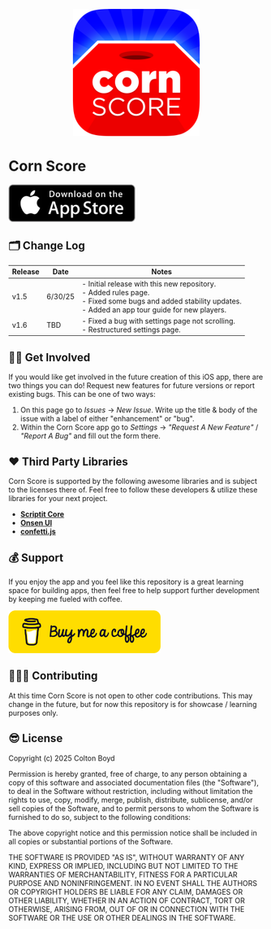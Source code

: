 <p align="center">
  <img src="Images/IOS-rounded.png" width=250, height=250/>
</p>

# Corn Score

<div style="display: flex;">
    <a href="https://itunes.apple.com/app/id6446418989"><img src="Images/app-store.webp" alt="Image 1" style="width: 250px; height: auto; padding-right: 20px"></a>
</div>

## 🗂️ Change Log  

| Release | Date | Notes |
|----------|----------|----------|
| v1.5  | 6/30/25  | - Initial release with this new repository.<br> - Added rules page. <br> - Fixed some bugs and added stability updates. <br> - Added an app tour guide for new players. |
| v1.6 | TBD | - Fixed a bug with settings page not scrolling. <br> - Restructured settings page. |

## 💪🏻 Get Involved
If you would like get involved in the future creation of this iOS app, there are two things you can do! Request new features for future versions or report existing bugs. This can be one of two ways: 

1. On this page go to *Issues* -> *New Issue*. Write up the title & body of the issue with a label of either "enhancement" or "bug".
2. Within the Corn Score app go to *Settings* -> *"Request A New Feature"* / *"Report A Bug"* and fill out the form there.

## ❤️ Third Party Libraries

Corn Score is supported by the following awesome libraries and is subject to the licenses there of. Feel free to follow these developers & utilize these libraries for your next project.

- [**Scriptit Core**](https://github.com/cobocombo/Scriptit-Core)
- [**Onsen UI**](https://onsen.io)
- [**confetti.js**](https://gist.github.com/elrumo/3055a9163fd2d0d19f323db744b0a094)

## 💰 Support

If you enjoy the app and you feel like this repository is a great learning space for building apps, then feel free to help support further development by keeping me fueled with coffee.

<a href="https://buymeacoffee.com/cobocombo">
  <img src="Images/bmc-button.png" alt="Alt Text" width="300">
</a>

## 🧑🏻‍💻 Contributing

At this time Corn Score is not open to other code contributions. This may change in the future, but for now this repository is for showcase / learning purposes only.

## 😎 License
Copyright (c) 2025 Colton Boyd

Permission is hereby granted, free of charge, to any person obtaining a copy of this software and associated documentation files (the "Software"), to deal in the Software without restriction, including without limitation the rights to use, copy, modify, merge, publish, distribute, sublicense, and/or sell copies of the Software, and to permit persons to whom the Software is furnished to do so, subject to the following conditions:

The above copyright notice and this permission notice shall be included in all copies or substantial portions of the Software.

THE SOFTWARE IS PROVIDED "AS IS", WITHOUT WARRANTY OF ANY KIND, EXPRESS OR IMPLIED, INCLUDING BUT NOT LIMITED TO THE WARRANTIES OF MERCHANTABILITY, FITNESS FOR A PARTICULAR PURPOSE AND NONINFRINGEMENT. IN NO EVENT SHALL THE AUTHORS OR COPYRIGHT HOLDERS BE LIABLE FOR ANY CLAIM, DAMAGES OR OTHER LIABILITY, WHETHER IN AN ACTION OF CONTRACT, TORT OR OTHERWISE, ARISING FROM, OUT OF OR IN CONNECTION WITH THE SOFTWARE OR THE USE OR OTHER DEALINGS IN THE SOFTWARE.